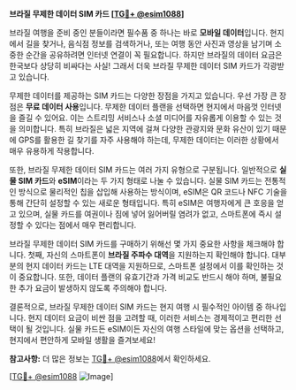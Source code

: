 **브라질 무제한 데이터 SIM 카드 [[TG💪+ @esim1088](https://t.me/s/esim1088)]**

브라질 여행을 준비 중인 분들이라면 필수품 중 하나는 바로 **모바일 데이터**입니다. 현지에서 길을 찾거나, 음식점 정보를 검색하거나, 또는 여행 동안 사진과 영상을 남기며 소중한 순간을 공유하려면 인터넷 연결이 꼭 필요합니다. 하지만 브라질의 데이터 요금은 한국보다 상당히 비싸다는 사실! 그래서 더욱 브라질 무제한 데이터 SIM 카드가 각광받고 있습니다.

무제한 데이터를 제공하는 SIM 카드는 다양한 장점을 가지고 있습니다. 우선 가장 큰 장점은 **무료 데이터 사용**입니다. 무제한 데이터 플랜을 선택하면 현지에서 마음껏 인터넷을 즐길 수 있어요. 이는 스트리밍 서비스나 소셜 미디어를 자유롭게 이용할 수 있는 것을 의미합니다. 특히 브라질은 넓은 지역에 걸쳐 다양한 관광지와 문화 유산이 있기 때문에 GPS를 활용한 길 찾기를 자주 사용해야 하는데, 무제한 데이터는 이러한 상황에서 매우 유용하게 작용합니다.

또한, 브라질 무제한 데이터 SIM 카드는 여러 가지 유형으로 구분됩니다. 일반적으로 **실물 SIM 카드**와 **eSIM**이라는 두 가지 형태로 나눌 수 있습니다. 실물 SIM 카드는 전통적인 방식으로 물리적인 칩을 삽입해 사용하는 방식이며, eSIM은 QR 코드나 NFC 기술을 통해 간단히 설정할 수 있는 새로운 형태입니다. 특히 eSIM은 여행자에게 큰 호응을 얻고 있으며, 실물 카드를 여권이나 짐에 넣어 잃어버릴 염려가 없고, 스마트폰에 즉시 설정할 수 있다는 점에서 매우 편리합니다.

브라질 무제한 데이터 SIM 카드를 구매하기 위해선 몇 가지 중요한 사항을 체크해야 합니다. 첫째, 자신의 스마트폰이 **브라질 주파수 대역**을 지원하는지 확인해야 합니다. 대부분의 현지 데이터 카드는 LTE 대역을 지원하므로, 스마트폰 설정에서 이를 확인하는 것이 중요합니다. 또한, 데이터 플랜의 유효기간과 가격 비교도 반드시 해야 하며, 불필요한 추가 요금이 발생하지 않도록 주의해야 합니다.

결론적으로, 브라질 무제한 데이터 SIM 카드는 현지 여행 시 필수적인 아이템 중 하나입니다. 현지 데이터 요금이 비싼 점을 고려할 때, 이러한 서비스는 경제적이고 편리한 선택이 될 것입니다. 실물 카드든 eSIM이든 자신의 여행 스타일에 맞는 옵션을 선택하고, 현지에서 편안하게 모바일 생활을 즐겨보세요!

**참고사항:** 더 많은 정보는 [TG💪+ @esim1088](https://t.me/s/esim1088)에서 확인하세요.

[[TG💪+ @esim1088](https://t.me/s/esim1088) ![Image](https://i.postimg.cc/Y0z9fWf4/image.png)]